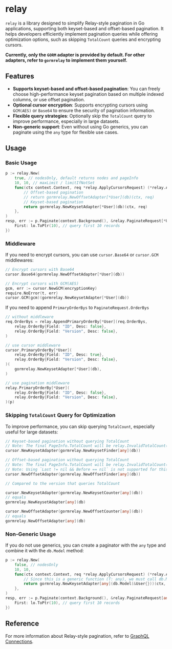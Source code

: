 # relay

`relay` is a library designed to simplify Relay-style pagination in Go applications, supporting both keyset-based and offset-based pagination. It helps developers efficiently implement pagination queries while offering optimization options, such as skipping `TotalCount` queries and encrypting cursors.

**Currently, only the `GORM` adapter is provided by default. For other adapters, refer to `gormrelay` to implement them yourself.**

## Features

- **Supports keyset-based and offset-based pagination**: You can freely choose high-performance keyset pagination based on multiple indexed columns, or use offset pagination.
- **Optional cursor encryption**: Supports encrypting cursors using `GCM(AES)` or `Base64` to ensure the security of pagination information.
- **Flexible query strategies**: Optionally skip the `TotalCount` query to improve performance, especially in large datasets.
- **Non-generic support**: Even without using Go generics, you can paginate using the `any` type for flexible use cases.

## Usage

### Basic Usage

```go
p := relay.New(
    true, // nodesOnly, default returns nodes and pageInfo
    10, 10, // maxLimit / limitIfNotSet
    func(ctx context.Context, req *relay.ApplyCursorsRequest) (*relay.ApplyCursorsResponse[*User], error) {
        // Offset-based pagination
        // return gormrelay.NewOffsetAdapter[*User](db)(ctx, req)
        // Keyset-based pagination
        return gormrelay.NewKeysetAdapter[*User](db)(ctx, req)
    },
)
resp, err := p.Paginate(context.Background(), &relay.PaginateRequest[*User]{
    First: lo.ToPtr(10), // query first 10 records
})
```

### Middleware

If you need to encrypt cursors, you can use `cursor.Base64` or `cursor.GCM` middlewares:

```go
// Encrypt cursors with Base64
cursor.Base64(gormrelay.NewOffsetAdapter[*User](db))

// Encrypt cursors with GCM(AES)
gcm, err := cursor.NewGCM(encryptionKey)
require.NoError(t, err)
cursor.GCM(gcm)(gormrelay.NewKeysetAdapter[*User](db))
```

If you need to append `PrimaryOrderBys` to `PaginateRequest.OrderBys`

```go
// without middleware
req.OrderBys = relay.AppendPrimaryOrderBy[*User](req.OrderBys, 
    relay.OrderBy{Field: "ID", Desc: false},
    relay.OrderBy{Field: "Version", Desc: false},
)

// use cursor middleware
cursor.PrimaryOrderBy[*User](
    relay.OrderBy{Field: "ID", Desc: true},
    relay.OrderBy{Field: "Version", Desc: false},
)(
    gormrelay.NewKeysetAdapter[*User](db),
)

// use pagination middleware
relay.PrimaryOrderBy[*User](
    relay.OrderBy{Field: "ID", Desc: false},
    relay.OrderBy{Field: "Version", Desc: false},
)(p)
```

### Skipping `TotalCount` Query for Optimization

To improve performance, you can skip querying `TotalCount`, especially useful for large datasets:

```go
// Keyset-based pagination without querying TotalCount
// Note: The final PageInfo.TotalCount will be relay.InvalidTotalCount(-1)
cursor.NewKeysetAdapter(gormrelay.NewKeysetFinder[any](db))

// Offset-based pagination without querying TotalCount
// Note: The final PageInfo.TotalCount will be relay.InvalidTotalCount(-1)
// Note: Using `Last != nil && Before == nil` is not supported for this case.
cursor.NewOffsetAdapter(gormrelay.NewOffsetFinder[any](db))

// Compared to the version that queries TotalCount

cursor.NewKeysetAdapter(gormrelay.NewKeysetCounter[any](db))
// equals
gormrelay.NewKeysetAdapter[any](db)

cursor.NewOffsetAdapter(gormrelay.NewOffsetCounter[any](db))
// equals
gormrelay.NewOffsetAdapter[any](db)
```

### Non-Generic Usage

If you do not use generics, you can create a paginator with the `any` type and combine it with the `db.Model` method:

```go
p := relay.New(
    false, // nodesOnly
    10, 10,
    func(ctx context.Context, req *relay.ApplyCursorsRequest) (*relay.ApplyCursorsResponse[any], error) {
        // Since this is a generic function (T: any), we must call db.Model(x)
        return gormrelay.NewKeysetAdapter[any](db.Model(&User{}))(ctx, req)
    },
)
resp, err := p.Paginate(context.Background(), &relay.PaginateRequest[any]{
    First: lo.ToPtr(10), // query first 10 records
})
```

## Reference

For more information about Relay-style pagination, refer to [GraphQL Connections](https://relay.dev/graphql/connections.htm).
